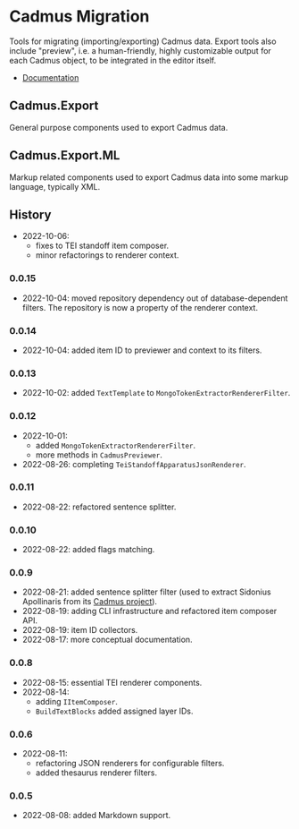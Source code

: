 # Cadmus Migration

Tools for migrating (importing/exporting) Cadmus data. Export tools also include "preview", i.e. a human-friendly, highly customizable output for each Cadmus object, to be integrated in the editor itself.

- [Documentation](docs/index.md)

## Cadmus.Export

General purpose components used to export Cadmus data.

## Cadmus.Export.ML

Markup related components used to export Cadmus data into some markup language, typically XML.

## History

- 2022-10-06:
  - fixes to TEI standoff item composer.
  - minor refactorings to renderer context.

### 0.0.15

- 2022-10-04: moved repository dependency out of database-dependent filters. The repository is now a property of the renderer context.

### 0.0.14

- 2022-10-04: added item ID to previewer and context to its filters.

### 0.0.13

- 2022-10-02: added `TextTemplate` to `MongoTokenExtractorRendererFilter`.

### 0.0.12

- 2022-10-01:
  - added `MongoTokenExtractorRendererFilter`.
  - more methods in `CadmusPreviewer`.
- 2022-08-26: completing `TeiStandoffApparatusJsonRenderer`.

### 0.0.11

- 2022-08-22: refactored sentence splitter.

### 0.0.10

- 2022-08-22: added flags matching.

### 0.0.9

- 2022-08-21: added sentence splitter filter (used to extract Sidonius Apollinaris from its [Cadmus project](https://github.com/vedph/cadmus-sidon-app)).
- 2022-08-19: adding CLI infrastructure and refactored item composer API.
- 2022-08-19: item ID collectors.
- 2022-08-17: more conceptual documentation.

### 0.0.8

- 2022-08-15: essential TEI renderer components.
- 2022-08-14:
  - adding `IItemComposer`.
  - `BuildTextBlocks` added assigned layer IDs.

### 0.0.6

- 2022-08-11:
  - refactoring JSON renderers for configurable filters.
  - added thesaurus renderer filters.

### 0.0.5

- 2022-08-08: added Markdown support.
